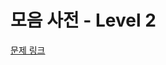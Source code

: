 # 모음 사전 - Level 2

[문제 링크](https://school.programmers.co.kr/learn/courses/30/lessons/84512?language=kotlin)
